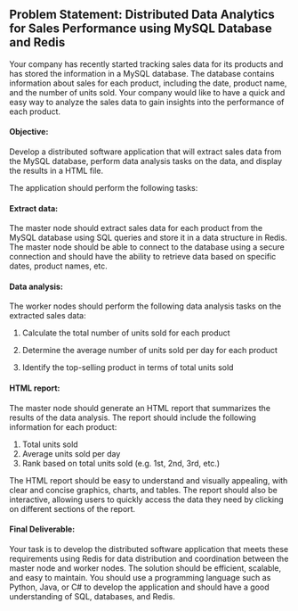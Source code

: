 ## Problem Statement: Distributed Data Analytics for Sales Performance using MySQL Database and Redis

Your company has recently started tracking sales data for its products and has stored the information in a MySQL database. The database contains information about sales for each product, including the date, product name, and the number of units sold. Your company would like to have a quick and easy way to analyze the sales data to gain insights into the performance of each product.

#### Objective: 
Develop a distributed software application that will extract sales data from the MySQL database, perform data analysis tasks on the data, and display the results in a HTML file.

The application should perform the following tasks:

#### Extract data: 
The master node should extract sales data for each product from the MySQL database using SQL queries and store it in a data structure in Redis. The master node should be able to connect to the database using a secure connection and should have the ability to retrieve data based on specific dates, product names, etc.

#### Data analysis: 
The worker nodes should perform the following data analysis tasks on the extracted sales data:

1. Calculate the total number of units sold for each product

2. Determine the average number of units sold per day for each product

3. Identify the top-selling product in terms of total units sold

#### HTML report: 
The master node should generate an HTML report that summarizes the results of the data analysis. The report should include the following information for each product:
1. Total units sold
2. Average units sold per day
3. Rank based on total units sold (e.g. 1st, 2nd, 3rd, etc.)

The HTML report should be easy to understand and visually appealing, with clear and concise graphics, charts, and tables. The report should also be interactive, allowing users to quickly access the data they need by clicking on different sections of the report.

#### Final Deliverable:
Your task is to develop the distributed software application that meets these requirements using Redis for data distribution and coordination between the master node and worker nodes. The solution should be efficient, scalable, and easy to maintain. You should use a programming language such as Python, Java, or C# to develop the application and should have a good understanding of SQL, databases, and Redis.

